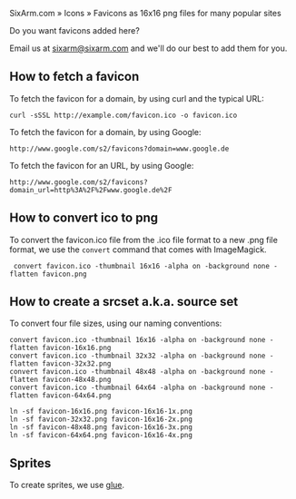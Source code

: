 SixArm.com » Icons » Favicons as 16x16 png files for many popular sites

Do you want favicons added here?

Email us at sixarm@sixarm.com and we'll do our best to add them for you.

## How to fetch a favicon

To fetch the favicon for a domain, by using curl and the typical URL:

    curl -sSSL http://example.com/favicon.ico -o favicon.ico

To fetch the favicon for a domain, by using Google:

    http://www.google.com/s2/favicons?domain=www.google.de


To fetch the favicon for an URL, by using Google:

    http://www.google.com/s2/favicons?domain_url=http%3A%2F%2Fwww.google.de%2F

## How to convert ico to png

To convert the favicon.ico file from the .ico file format to a new .png file format, we use the `convert` command that comes with ImageMagick.

     convert favicon.ico -thumbnail 16x16 -alpha on -background none -flatten favicon.png

## How to create a srcset a.k.a. source set

To convert four file sizes, using our naming conventions:

    convert favicon.ico -thumbnail 16x16 -alpha on -background none -flatten favicon-16x16.png
    convert favicon.ico -thumbnail 32x32 -alpha on -background none -flatten favicon-32x32.png
    convert favicon.ico -thumbnail 48x48 -alpha on -background none -flatten favicon-48x48.png
    convert favicon.ico -thumbnail 64x64 -alpha on -background none -flatten favicon-64x64.png

    ln -sf favicon-16x16.png favicon-16x16-1x.png
    ln -sf favicon-32x32.png favicon-16x16-2x.png
    ln -sf favicon-48x48.png favicon-16x16-3x.png
    ln -sf favicon-64x64.png favicon-16x16-4x.png

## Sprites

To create sprites, we use [glue](https://github.com/jorgebastida/glue).
